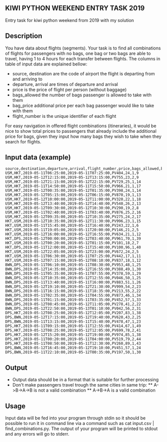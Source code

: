 ## KIWI PYTHON WEEKEND ENTRY TASK 2019

Entry task for kiwi python weekend from 2019 with my solution
## Description
You have data about flights (segments). Your task is to find all combinations of flights for passengers with no bags, one bag or two bags are able to travel, having 1 to 4 hours for each transfer between flights. The columns in table of input data are explained bellow:
* source, destination are the code of airport the flight is departing from and arriving to
* departure, arrival are times of departure and arrival
* price is the price of flight per person (without baggage)
* bags_allowed the number of bags passenger is allowed to take with them
* bag_price additional price per each bag passenger would like to take with them
* flight_number is the unique identifier of each flight

For easy navigation in offered flight combinations (itineraries), it would be nice to show total prices to passengers that already include the additional price for bags, given they input how many bags they wish to take when they search for flights.

## Input data (example)

```
source,destination,departure,arrival,flight_number,price,bags_allowed,bag_price
USM,HKT,2019-05-11T06:25:00,2019-05-11T07:25:00,PV404,24,1,9
USM,HKT,2019-05-12T12:15:00,2019-05-12T13:15:00,PV755,23,2,9
USM,HKT,2019-05-12T21:15:00,2019-05-12T22:15:00,PV729,25,1,14
USM,HKT,2019-05-11T14:50:00,2019-05-11T15:50:00,PV966,21,1,17
USM,HKT,2019-05-12T00:35:00,2019-05-12T01:35:00,PV398,24,1,14
USM,HKT,2019-05-12T05:15:00,2019-05-12T06:15:00,PV870,19,1,13
USM,HKT,2019-05-12T10:00:00,2019-05-12T11:00:00,PV320,22,1,18
USM,HKT,2019-05-12T13:40:00,2019-05-12T14:40:00,PV540,26,2,13
USM,HKT,2019-05-12T09:30:00,2019-05-12T10:30:00,PV290,19,2,8
USM,HKT,2019-05-11T02:40:00,2019-05-11T03:40:00,PV876,25,2,16
USM,HKT,2019-05-12T09:35:00,2019-05-12T10:35:00,PV275,24,2,17
HKT,USM,2019-05-12T10:35:00,2019-05-12T11:30:00,PV996,23,1,15
HKT,USM,2019-05-11T15:45:00,2019-05-11T16:40:00,PV243,22,1,6
HKT,USM,2019-05-11T19:05:00,2019-05-11T20:00:00,PV146,21,2,5
HKT,USM,2019-05-12T16:00:00,2019-05-12T16:55:00,PV634,21,1,12
HKT,DPS,2019-05-12T00:00:00,2019-05-12T03:40:00,PV961,70,1,39
HKT,USM,2019-05-12T00:20:00,2019-05-12T01:15:00,PV101,18,2,7
HKT,DPS,2019-05-11T12:00:00,2019-05-11T15:40:00,PV100,96,1,40
HKT,USM,2019-05-12T22:05:00,2019-05-12T23:00:00,PV672,24,2,5
HKT,USM,2019-05-11T06:30:00,2019-05-11T07:25:00,PV442,17,1,11
HKT,USM,2019-05-12T07:15:00,2019-05-12T08:10:00,PV837,18,1,12
BWN,DPS,2019-05-11T06:10:00,2019-05-11T08:30:00,PV953,48,1,25
BWN,DPS,2019-05-12T14:35:00,2019-05-12T16:55:00,PV388,49,1,30
BWN,DPS,2019-05-11T05:35:00,2019-05-11T07:55:00,PV378,59,1,29
BWN,DPS,2019-05-12T10:35:00,2019-05-12T12:55:00,PV046,50,1,25
BWN,DPS,2019-05-11T13:40:00,2019-05-11T16:00:00,PV883,51,1,26
BWN,DPS,2019-05-12T19:10:00,2019-05-12T21:30:00,PV999,54,2,23
BWN,DPS,2019-05-11T16:15:00,2019-05-11T18:35:00,PV213,55,2,22
BWN,DPS,2019-05-11T02:35:00,2019-05-11T04:55:00,PV873,46,1,34
BWN,DPS,2019-05-11T01:15:00,2019-05-11T03:35:00,PV452,57,1,33
BWN,DPS,2019-05-12T08:45:00,2019-05-12T11:05:00,PV278,41,2,22
BWN,DPS,2019-05-12T22:50:00,2019-05-13T01:10:00,PV042,56,2,31
DPS,HKT,2019-05-12T08:25:00,2019-05-12T12:05:00,PV207,83,1,38
DPS,BWN,2019-05-12T17:15:00,2019-05-12T19:40:00,PV620,43,2,25
DPS,BWN,2019-05-11T13:15:00,2019-05-11T15:40:00,PV478,47,1,23
DPS,HKT,2019-05-11T09:15:00,2019-05-11T12:55:00,PV414,67,1,49
DPS,HKT,2019-05-12T08:25:00,2019-05-12T12:05:00,PV699,78,2,41
DPS,HKT,2019-05-12T15:20:00,2019-05-12T19:00:00,PV974,85,1,38
DPS,HKT,2019-05-11T00:20:00,2019-05-11T04:00:00,PV519,79,2,44
DPS,HKT,2019-05-11T08:50:00,2019-05-11T12:30:00,PV260,89,1,43
DPS,BWN,2019-05-12T16:45:00,2019-05-12T19:10:00,PV451,57,1,24
DPS,BWN,2019-05-11T22:10:00,2019-05-12T00:35:00,PV197,50,1,30
```

## Output
* Output data should be in a format that is suitable for further processing
* Don't make passengers travel trough the same cities in same trip:
** A->B->A->B is not a valid combination
** A->B->A is a valid combination

## Usage
Input data will be fed into your program through stdin so it should be possible to run it in command line via a command such as cat input.csv | find_combinations.py. The output of your program will be printed to stdout and any errors will go to stderr.
